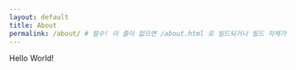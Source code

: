```yaml
---
layout: default
title: About
permalink: /about/ # 필수! 이 줄이 없으면 /about.html 로 빌드되거나 빌드 자체가 안 될 수 있음
---
```


Hello World!
